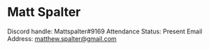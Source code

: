 # Matt Spalter

Discord handle: Mattspalter#9169
Attendance Status: Present
Email Address: matthew.spalter@gmail.com